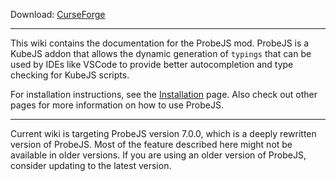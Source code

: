 Download: [CurseForge](https://www.curseforge.com/minecraft/mc-mods/probejs)

---

This wiki contains the documentation for the ProbeJS mod. ProbeJS is a KubeJS addon that allows the dynamic generation of `typings` that can be used by IDEs like VSCode to provide better autocompletion and type checking for KubeJS scripts.

For installation instructions, see the [Installation](./installation/page.md) page. Also check out other pages for more information on how to use ProbeJS.

---

Current wiki is targeting ProbeJS version 7.0.0, which is a deeply rewritten version of ProbeJS. Most of the feature described here might not be available in older versions. If you are using an older version of ProbeJS, consider updating to the latest version.
